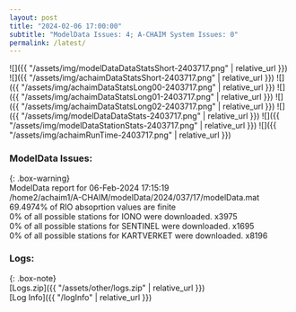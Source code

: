 ```yaml
---
layout: post
title: "2024-02-06 17:00:00"
subtitle: "ModelData Issues: 4; A-CHAIM System Issues: 0"
permalink: /latest/
---
```


![]({{ "/assets/img/modelDataDataStatsShort-2403717.png" | relative_url }})
![]({{ "/assets/img/achaimDataStatsShort-2403717.png" | relative_url }})
![]({{ "/assets/img/achaimDataStatsLong00-2403717.png" | relative_url }})
![]({{ "/assets/img/achaimDataStatsLong01-2403717.png" | relative_url }})
![]({{ "/assets/img/achaimDataStatsLong02-2403717.png" | relative_url }})
![]({{ "/assets/img/modelDataDataStats-2403717.png" | relative_url }})
![]({{ "/assets/img/modelDataStationStats-2403717.png" | relative_url }})
![]({{ "/assets/img/achaimRunTime-2403717.png" | relative_url }})


### ModelData Issues:  
  
{: .box-warning}  
 ModelData report for 06-Feb-2024 17:15:19   
 /home2/achaim1/A-CHAIM/modelData/2024/037/17/modelData.mat   
 69.4974% of RIO absoprtion values are finite   
 0% of all possible stations for IONO were downloaded. x3975   
 0% of all possible stations for SENTINEL were downloaded. x1695   
 0% of all possible stations for KARTVERKET were downloaded. x8196   
  


### Logs:  
  
{: .box-note}  
[Logs.zip]({{ "/assets/other/logs.zip" | relative_url }})  
[Log Info]({{ "/logInfo" | relative_url }})  
